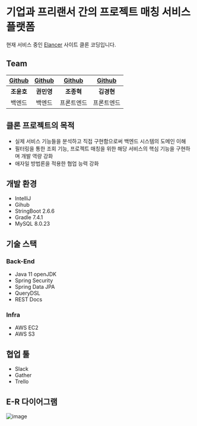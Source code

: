 # 기업과 프리랜서 간의 프로젝트 매칭 서비스 플랫폼

 현재 서비스 중인 [Elancer](https://www.elancer.co.kr/) 사이트 클론 코딩입니다.
 
## Team

 | [Github](https://github.com/jyh4358) | [Github](https://github.com/mins1031) | [Github](https://github.com/heyfranksmile) | [Github](images/tyler.png) |
| :----------------------: | :--------------------: | :--------------------: | :------------------------: |
|        **조윤호**        |       **권민영**       |       **조종혁**       |         **김경현**         |
|      백엔드       |     백엔드      |         프론트엔드         |            프론트엔드            |

## 클론 프로젝트의 목적

- 실제 서비스 기능들을 분석하고 직접 구현함으로써 백엔드 시스템의 도메인 이해
- 필터링을 통한 조회 기능, 프로젝트 매칭을 위한 해당 서비스의 핵심 기능을 구현하며 개발 역량 강화
- 애자일 방법론을 적용한 협업 능력 강화


## 개발 환경

- IntelliJ
- Gihub
- StringBoot 2.6.6
- Gradle 7.4.1
- MySQL 8.0.23

## 기술 스택
### Back-End
- Java 11 openJDK
- Spring Security
- Spring Data JPA
- QueryDSL
- REST Docs

### Infra
- AWS EC2
- AWS S3

## 협업 툴
- Slack
- Gather
- Trello

## E-R 다이어그램

![image](https://file-upload-store-jdd.s3.ap-northeast-2.amazonaws.com/elancer-erd.png)


